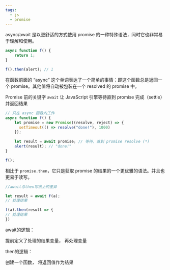 ```yaml
---
tags:
  - js
  - promise
---
```


async/await 是以更舒适的方式使用 promise 的一种特殊语法，同时它也非常易于理解和使用。

```js
async function f() {
	return 1;
}

f().then(alert); // 1
```

在函数前面的 “async” 这个单词表达了一个简单的事情：即这个函数总是返回一个 promise。其他值将自动被包装在一个 resolved 的 promise 中。

Promise 前的关键字 `await` 让 JavaScript 引擎等待直到 promise 完成（settle）并返回结果

```js
// 只在 async 函数内工作 
async function f() {
	let promise = new Promise((resolve, reject) => {
	  setTimeout(() => resolve("done!"), 1000)
	});
	
	let result = await promise; // 等待，直到 promise resolve (*)
	alert(result); // "done!"
}

f();
```

相比于 `promise.then`，它只是获取 promise 的结果的一个更优雅的语法。并且也更易于读写。


```js
//await与then写法上的差异

let result = await f(a); 
// 处理结果

f(a).then(result => { 
// 处理结果 
})

```

await的逻辑：

提前定义了处理的结果变量，
再处理变量

then的逻辑：

创建一个函数，
将返回值作为结果
